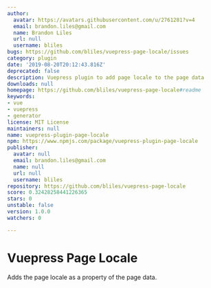 ```yaml
---
author:
  avatar: https://avatars.githubusercontent.com/u/2761281?v=4
  email: brandon.liles@gmail.com
  name: Brandon Liles
  url: null
  username: bliles
bugs: https://github.com/bliles/vuepress-page-locale/issues
category: plugin
date: '2019-08-20T20:12:43.816Z'
deprecated: false
description: Vuepress plugin to add page locale to the page data
downloads: null
homepage: https://github.com/bliles/vuepress-page-locale#readme
keywords:
- vue
- vuepress
- generator
license: MIT License
maintainers: null
name: vuepress-plugin-page-locale
npm: https://www.npmjs.com/package/vuepress-plugin-page-locale
publisher:
  avatar: null
  email: brandon.liles@gmail.com
  name: null
  url: null
  username: bliles
repository: https://github.com/bliles/vuepress-page-locale
score: 0.32428258441226365
stars: 0
unstable: false
version: 1.0.0
watchers: 0

---
```


# Vuepress Page Locale

Adds the page locale as a property of the page data.
